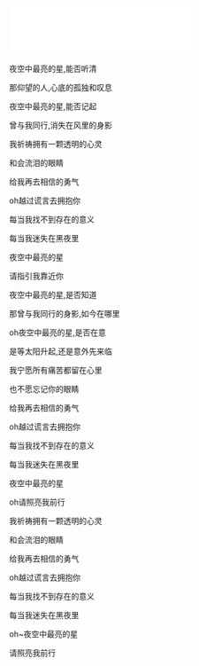 <div markdown="0">
  <iframe frameborder="no" border="0" marginwidth="0" marginheight="0" width=330 height=86 src="//music.163.com/outchain/player?type=2&id=29600714&auto=1&height=66"></iframe>
</div>


夜空中最亮的星,能否听清

那仰望的人,心底的孤独和叹息

夜空中最亮的星,能否记起

曾与我同行,消失在风里的身影

我祈祷拥有一颗透明的心灵

和会流泪的眼睛

给我再去相信的勇气

oh越过谎言去拥抱你

每当我找不到存在的意义

每当我迷失在黑夜里

夜空中最亮的星

请指引我靠近你

夜空中最亮的星,是否知道

那曾与我同行的身影,如今在哪里

oh夜空中最亮的星,是否在意

是等太阳升起,还是意外先来临

我宁愿所有痛苦都留在心里

也不愿忘记你的眼睛

给我再去相信的勇气

oh越过谎言去拥抱你

每当我找不到存在的意义

每当我迷失在黑夜里

夜空中最亮的星

oh请照亮我前行

我祈祷拥有一颗透明的心灵

和会流泪的眼睛

给我再去相信的勇气

oh越过谎言去拥抱你

每当我找不到存在的意义

每当我迷失在黑夜里

oh~夜空中最亮的星

请照亮我前行
